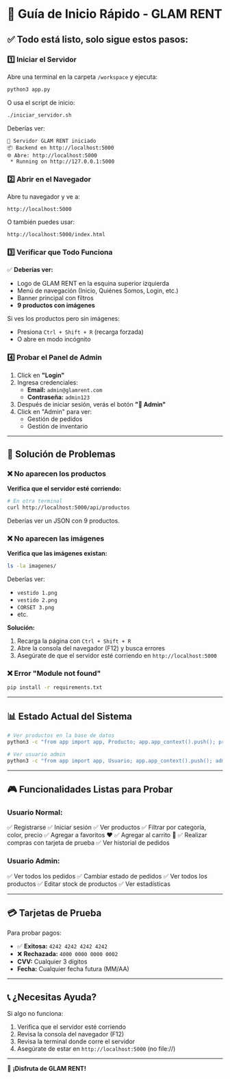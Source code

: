 # 🚀 Guía de Inicio Rápido - GLAM RENT

## ✅ Todo está listo, solo sigue estos pasos:

### 1️⃣ Iniciar el Servidor

Abre una terminal en la carpeta `/workspace` y ejecuta:

```bash
python3 app.py
```

O usa el script de inicio:

```bash
./iniciar_servidor.sh
```

Deberías ver:

```
🚀 Servidor GLAM RENT iniciado
📦 Backend en http://localhost:5000
🌐 Abre: http://localhost:5000
 * Running on http://127.0.0.1:5000
```

### 2️⃣ Abrir en el Navegador

Abre tu navegador y ve a:

```
http://localhost:5000
```

O también puedes usar:

```
http://localhost:5000/index.html
```

### 3️⃣ Verificar que Todo Funciona

✅ **Deberías ver:**
- Logo de GLAM RENT en la esquina superior izquierda
- Menú de navegación (Inicio, Quiénes Somos, Login, etc.)
- Banner principal con filtros
- **9 productos con imágenes**

Si ves los productos pero sin imágenes:
- Presiona `Ctrl + Shift + R` (recarga forzada)
- O abre en modo incógnito

### 4️⃣ Probar el Panel de Admin

1. Click en **"Login"**
2. Ingresa credenciales:
   - **Email:** `admin@glamrent.com`
   - **Contraseña:** `admin123`
3. Después de iniciar sesión, verás el botón **"🔧 Admin"**
4. Click en "Admin" para ver:
   - Gestión de pedidos
   - Gestión de inventario

---

## 🐛 Solución de Problemas

### ❌ No aparecen los productos

**Verifica que el servidor esté corriendo:**

```bash
# En otra terminal
curl http://localhost:5000/api/productos
```

Deberías ver un JSON con 9 productos.

### ❌ No aparecen las imágenes

**Verifica que las imágenes existan:**

```bash
ls -la imagenes/
```

Deberías ver:
- `vestido 1.png`
- `vestido 2.png`
- `CORSET 3.png`
- etc.

**Solución:**
1. Recarga la página con `Ctrl + Shift + R`
2. Abre la consola del navegador (F12) y busca errores
3. Asegúrate de que el servidor esté corriendo en `http://localhost:5000`

### ❌ Error "Module not found"

```bash
pip install -r requirements.txt
```

---

## 📊 Estado Actual del Sistema

```bash
# Ver productos en la base de datos
python3 -c "from app import app, Producto; app.app_context().push(); print(f'Productos: {Producto.query.count()}')"

# Ver usuario admin
python3 -c "from app import app, Usuario; app.app_context().push(); admin = Usuario.query.filter_by(es_admin=True).first(); print(f'Admin: {admin.email if admin else \"No existe\"}')"
```

---

## 🎮 Funcionalidades Listas para Probar

### Usuario Normal:
✅ Registrarse
✅ Iniciar sesión
✅ Ver productos
✅ Filtrar por categoría, color, precio
✅ Agregar a favoritos ❤️
✅ Agregar al carrito 🛒
✅ Realizar compras con tarjeta de prueba
✅ Ver historial de pedidos

### Usuario Admin:
✅ Ver todos los pedidos
✅ Cambiar estado de pedidos
✅ Ver todos los productos
✅ Editar stock de productos
✅ Ver estadísticas

---

## 💳 Tarjetas de Prueba

Para probar pagos:

- ✅ **Exitosa:** `4242 4242 4242 4242`
- ❌ **Rechazada:** `4000 0000 0000 0002`
- **CVV:** Cualquier 3 dígitos
- **Fecha:** Cualquier fecha futura (MM/AA)

---

## 📞 ¿Necesitas Ayuda?

Si algo no funciona:

1. Verifica que el servidor esté corriendo
2. Revisa la consola del navegador (F12)
3. Revisa la terminal donde corre el servidor
4. Asegúrate de estar en `http://localhost:5000` (no file://)

---

🎉 **¡Disfruta de GLAM RENT!**

